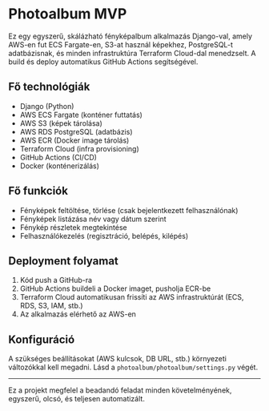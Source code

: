 # Photoalbum MVP

Ez egy egyszerű, skálázható fényképalbum alkalmazás Django-val, amely AWS-en fut ECS Fargate-en, S3-at használ képekhez, PostgreSQL-t adatbázisnak, és minden infrastruktúra Terraform Cloud-dal menedzselt. A build és deploy automatikus GitHub Actions segítségével.

## Fő technológiák
- Django (Python)
- AWS ECS Fargate (konténer futtatás)
- AWS S3 (képek tárolása)
- AWS RDS PostgreSQL (adatbázis)
- AWS ECR (Docker image tárolás)
- Terraform Cloud (infra provisioning)
- GitHub Actions (CI/CD)
- Docker (konténerizálás)

## Fő funkciók
- Fényképek feltöltése, törlése (csak bejelentkezett felhasználónak)
- Fényképek listázása név vagy dátum szerint
- Fénykép részletek megtekintése
- Felhasználókezelés (regisztráció, belépés, kilépés)

## Deployment folyamat
1. Kód push a GitHub-ra
2. GitHub Actions buildeli a Docker imaget, pusholja ECR-be
3. Terraform Cloud automatikusan frissíti az AWS infrastruktúrát (ECS, RDS, S3, IAM, stb.)
4. Az alkalmazás elérhető az AWS-en

## Konfiguráció
A szükséges beállításokat (AWS kulcsok, DB URL, stb.) környezeti változókkal kell megadni. Lásd a `photoalbum/photoalbum/settings.py` végét.

---

Ez a projekt megfelel a beadandó feladat minden követelményének, egyszerű, olcsó, és teljesen automatizált. 